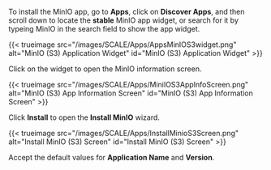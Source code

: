 &NewLine;

To install the MinIO app, go to **Apps**, click on **Discover Apps**, and then scroll down to locate the **stable** MinIO app widget, or search for it by typeing MinIO in the search field to show the app widget.

{{< trueimage src="/images/SCALE/Apps/AppsMinIOS3widget.png" alt="MinIO (S3) Application Widget" id="MinIO (S3) Application Widget" >}}

Click on the widget to open the MinIO information screen.

{{< trueimage src="/images/SCALE/Apps/MiniIOS3AppInfoScreen.png" alt="MinIO (S3) App Information Screen" id="MinIO (S3) App Information Screen" >}}

Click **Install** to open the **Install MinIO** wizard.

{{< trueimage src="/images/SCALE/Apps/InstallMinioS3Screen.png" alt="Install MinIO (S3) Screen" id="Install MinIO (S3) Screen" >}}

Accept the default values for **Application Name** and **Version**. 